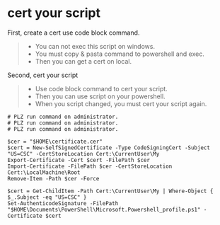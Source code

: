 # cert your script
First, create a cert use code block command.
> * You can not exec this script on windows.  
> * You must copy & pasta command to powershell and exec.  
> * Then you can get a cert on local.

Second, cert your script
> * Use code block command to cert your script.  
> * Then you can use script on your powershell.  
> * When you script changed, you must cert your script again.

```
# PLZ run command on administrator.
# PLZ run command on administrator.
# PLZ run command on administrator.

$cer = "$HOME\certificate.cer"
$cert = New-SelfSignedCertificate -Type CodeSigningCert -Subject "US=CSC" -CertStoreLocation Cert:\CurrentUser\My
Export-Certificate -Cert $cert -FilePath $cer
Import-Certificate -FilePath $cer -CertStoreLocation Cert:\LocalMachine\Root
Remove-Item -Path $cer -Force

$cert = Get-ChildItem -Path Cert:\CurrentUser\My | Where-Object { $_.Subject -eq "US=CSC" }  
Set-AuthenticodeSignature -FilePath "$HOME\Documents\PowerShell\Microsoft.Powershell_profile.ps1" -Certificate $cert
```

